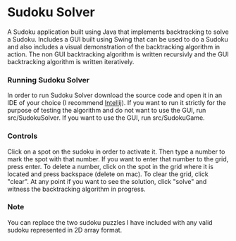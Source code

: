 # Sudoku Solver

A Sudoku application built using Java that implements backtracking to solve a Sudoku. Includes a GUI built using 
Swing that can be used to do a Sudoku and also includes a visual demonstration of the backtracking algorithm in action. 
The non GUI backtracking algorithm is written recursivly and the GUI backtracking algorithm is written iteratively. 

### Running Sudoku Solver

In order to run Sudoku Solver download the source code and open it in an IDE of your choice (I recommend 
[Intellij](https://www.jetbrains.com/idea/)). If you want to run it strictly for the purpose of testing the algorithm and do
not want to use the GUI, run src/SudokuSolver. If you want to use the GUI, run src/SudokuGame.

### Controls

Click on a spot on the sudoku in order to activate it. Then type a number to mark the spot with that number. 
If you want to enter that number to the grid, press enter. To delete a number, click on the spot in the grid where it is 
located and press backspace (delete on mac). To clear the grid, click "clear". At any point if you want to see the solution, click "solve" and witness the backtracking algorithm in progress. 

### Note

You can replace the two sudoku puzzles I have included with any valid sudoku represented in 2D array format.
